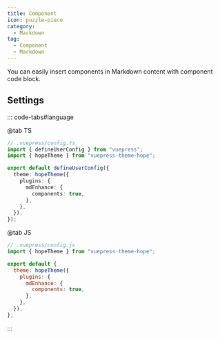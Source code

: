 ```yaml
---
title: Component
icon: puzzle-piece
category:
  - Markdown
tag:
  - Component
  - Markdown
---
```


You can easily insert components in Markdown content with component code block.

<!-- more -->

## Settings

::: code-tabs#language

@tab TS

```ts {8-10}
// .vuepress/config.ts
import { defineUserConfig } from "vuepress";
import { hopeTheme } from "vuepress-theme-hope";

export default defineUserConfig({
  theme: hopeTheme({
    plugins: {
      mdEnhance: {
        components: true,
      },
    },
  }),
});
```

@tab JS

```js {7-9}
// .vuepress/config.js
import { hopeTheme } from "vuepress-theme-hope";

export default {
  theme: hopeTheme({
    plugins: {
      mdEnhance: {
        components: true,
      },
    },
  }),
};
```

:::

<!-- @include: @md-enhance/guide/content/component.md#after -->
